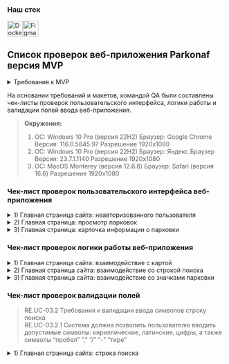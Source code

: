 ### Наш стек  

<p align="left"> <a href="https://www.docker.com/" target="_blank" rel="noreferrer"><img src="https://raw.githubusercontent.com/danielcranney/readme-generator/main/public/icons/skills/docker-colored.svg" width="36" height="36" alt="Docker" /></a><a href="https://www.figma.com/" target="_blank" rel="noreferrer"><img src="https://raw.githubusercontent.com/danielcranney/readme-generator/main/public/icons/skills/figma-colored.svg" width="36" height="36" alt="Figma" /></a> </p>

## Список проверок веб-приложения Parkonaf версия MVP

<details>
<summary>Требования к MVP </summary>

***

</details>

На основании требований и макетов, командой QA были составлены чек-листы проверок пользовательского интерфейса, логики работы и валидации полей ввода веб-приложения. 

> **Окружения:** 
> 1. ОС: Windows 10 Pro (версия 22H2) Браузер: Google Chrome Версия: 116.0.5845.97 Разрешение 1920х1080
> 2. ОС: Windows 10 Pro (версия 22H2) Браузер: Яндекс.Браузер Версия: 23.7.1.1140 Разрешение 1920х1080 
> 3. ОС: MacOS Monterey (версия 12.6.8) Браузер: Safari (версия 16.6) Разрешение 1920х1080

### Чек-лист проверок пользовательского интерфейса веб-приложения

<details>
<summary> 1) Главная страница сайта: неавторизованного пользователя</summary>


| № | Описание проверки| Статус Окружение 1| Ссылка Баг-репорт| Статус Окружение 2| Ссылка Баг-репорт| Статус Окружение 3| Ссылка Баг-репорт|
|:-:|:-----------------|:-----------------:|:----------------:|:-----------------:|:----------------:|:-----------------:|:----------------:|
|1  |В левом верхнем углу находятся: - логотип; - строка поиска|PASSED||PASSED||PASSED||
|2  |В правом верхнем углу находятся панель с: - информация "О продукте"; - e-mail parkonaft@gmail.com; - кнопка "Вход"|PASSED||PASSED||PASSED||
|3| Логотип имеет вид буквы Р в квадрате со скругленными углами|PASSED||PASSED||PASSED||
|4|Логотип занимает область 48х48|PASSED||PASSED||PASSED||
|5|Рамка логотипа выполнена цветом #218BEE (Синий)|PASSED||PASSED||PASSED||
|6|Значок логотипа выполнен цветом #3C4158 (Черный)|PASSED||PASSED||PASSED||
|7|Строка поиска находится правее от логотипа на одной линии|PASSED||PASSED||PASSED||
|8|Строка поиска имеет закругленные углы|PASSED||PASSED||PASSED||
|9|Строка поиска имеет размер 442х48|PASSED||PASSED||PASSED||
|10|Строка поиска имеет цвет #FFFFFF (Белый)|PASSED||PASSED||PASSED||
|11|"В строке поиска находят: - лупа (символ поиска); - плейсхолдер ""Название улицы или № парковки"|PASSED||PASSED||PASSED||
|12|Лупа имеет размер 24х24|PASSED||PASSED||PASSED||
|13|Лупа имеет цвет #878787 (Серый)|PASSED||PASSED||PASSED||
|14|Плейсхолдер имеет текст, выполненный шрифтом Raleway, 24рх и цветом #878787|PASSED||PASSED||PASSED||
|15|Текст плейсхолдера не содержит орфографических ошибок|PASSED||PASSED||PASSED||
|16|Выпадающий список из строки поиска имеет закругленные углы снизу|PASSED||PASSED||PASSED||
|17|Выпадающий список из строки поиска имеет размер 442px на 76px (1 адрес в списке)|PASSED||PASSED||PASSED|| 
|18|Выпадающий список из строки поиска имеет цвет в неактивной зоне выбора #FFFFFF (Белый)|PASSED||PASSED||PASSED||
|19|Выпадающий список из строки поиска имеет цвет в активной зоне выбора GrayLight (Светло-серый)|PASSED||PASSED||PASSED||
|20|Текст внутри выпадающего списка строки поиска имеет шрифт Raleway, 24px цвет #191C30|FAILED|[BUG-2](https://github.com/car-parking-tracking/Bug-Report/issues/2)|FAILED|[BUG-2](https://github.com/car-parking-tracking/Bug-Report/issues/2)|FAILED|[BUG-2](https://github.com/car-parking-tracking/Bug-Report/issues/2)|
|21|Текст внутри выпадающего списка строки поиска не имеет орфографических ошибок|PASSED||PASSED||PASSED||
|22|Панель имеет внизу закругленные углы|PASSED||PASSED||PASSED||
|23|Панель имеет размер 416х64|PASSED||PASSED||PASSED||
|24|Панель имеет цвет #3C4158 и прозрачность 80%|PASSED||PASSED||PASSED||
|25|Текст "О продукте" в не активном состоянии выполнен шрифтом Raleway, 16рх и цветом #FFFFFF (Белый)|PASSED||PASSED||PASSED||
|26|Текст "О продукте" при наведении курсора имеет цвет (Синий)|PASSED||PASSED||PASSED||
|27|Текст e-mail "parkonaft@gmail.com" в не активном состоянии выполнен шрифтом Raleway, 16рх и цветом #FFFFFF (Белый)|PASSED||PASSED||PASSED||
|28|Текст e-mail "parkonaft@gmail.com" при наведении курсора имеет цвет (Синий)|PASSED||PASSED||PASSED||
|29|Кнопка "Вход" имеет закругленные углы|PASSED||PASSED||PASSED||
|30|Кнопка "Вход" имеет размер 71х48|PASSED||PASSED||PASSED||
|31|Кнопка "Вход" в не активном состоянии имеет цвет #878787 (Серый)|PASSED||PASSED||PASSED||
|32|Кнопка "Вход" при наведении курсора имеет цвет (Синий)|PASSED||PASSED||PASSED||
|33|Текст кнопки "Вход" выполнен шрифтом Raleway, 16рх и цветом #FFFFFF|PASSED||PASSED||PASSED||

***

</details>

<details>
<summary> 2) Главная страница: просмотр парковок</summary>

| № | Описание проверки| Статус Окружение 1| Ссылка Баг-репорт| Статус Окружение 2| Ссылка Баг-репорт| Статус Окружение 3| Ссылка Баг-репорт|
|:-:|:-----------------|:-----------------:|:----------------:|:-----------------:|:----------------:|:-----------------:|:----------------:|
|34|На увеличенном масштабе карты видны маркеры парковок||PASSED||PASSED||PASSED||
|35|Маркер имеет вид: круг|PASSED||PASSED||PASSED||
|36|Маркер имеет 2 цвета: внешняя часть "голубой" внутренняя заливка "белый"|PASSED||PASSED||PASSED||
|37|Маркер имеет внутри цифру|PASSED||PASSED||PASSED||
|38|Значок парковки на карте выглядит как метка с буквой Р голубого цвета|PASSED||PASSED||PASSED||
|39|Значок парковки имеет размер 34х34|SKIPPED||SKIPPED||SKIPPED||
|40|Значок парковки имеет цвета #5558FF и #FFFFFF|SKIPPED||SKIPPED||SKIPPED||
|41|Значок выбранной парковки на карте выглядит как метка с буквой Р голубого цвета|PASSED||PASSED||PASSED||
|42|Значок выбранной парковки имеет размер 34х34|SKIPPED||SKIPPED||SKIPPED||
|43|Значок выбранной парковки имеет цвета #FF2121 и #FFFFFF|SKIPPED||SKIPPED||SKIPPED||

***

</details>

<details>
<summary> 3) Главная страница: карточка информации о парковки</summary>

| № | Описание проверки| Статус Окружение 1| Ссылка Баг-репорт| Статус Окружение 2| Ссылка Баг-репорт| Статус Окружение 3| Ссылка Баг-репорт|
|:-:|:-----------------|:-----------------:|:----------------:|:-----------------:|:----------------:|:-----------------:|:----------------:|
|44| "Карточка информации содержит:- парковка №; - адрес; - цена за час; - мест свободно; - мест всего; - кнопку "Добавить в избранное"|PASSED||PASSED||PASSED||
|45|Карточка информации имеет закругленные углы|PASSED||PASSED||PASSED||
|46|Карточка информации имеет размер 283х313|PASSED||PASSED||PASSED||
|47|Каточка информации имеет цвет #FFFFFF (Белый)|PASSED||PASSED||PASSED||
|48|Заголовок парковки выполнен шрифтом Raleway, 20рх и цветом #000000|PASSED||PASSED||PASSED||
|49|"Адрес" выполнен шрифтом Raleway, 14рх и цветом #878787 (Серый)|FAILED|[BUG-1](https://github.com/car-parking-tracking/Bug-Report/issues/1)|PASSED||FAILED|[BUG-1](https://github.com/car-parking-tracking/Bug-Report/issues/1)|
|50|Текст адреса выполнен шрифтом Raleway, 16рх и цветом #000000 (Чёрный)|FAILED|[BUG-12](https://github.com/car-parking-tracking/Bug-Report/issues/12)|PASSED||FAILED|[BUG-12](https://github.com/car-parking-tracking/Bug-Report/issues/12)|
|51|"Цена за час" выполнен шрифтом Raleway, 14рх и цветом #878787 (Серый)|FAILED|[BUG-7](https://github.com/car-parking-tracking/Bug-Report/issues/7)|PASSED||FAILED|[BUG-7](https://github.com/car-parking-tracking/Bug-Report/issues/7)|
|52|Текст стоимости выполнен шрифтом Raleway, 16рх и цветом #000000 (Чёрный)|FAILED|[BUG-13](https://github.com/car-parking-tracking/Bug-Report/issues/13)|PASSED||FAILED|[BUG-13](https://github.com/car-parking-tracking/Bug-Report/issues/13)|
|53|Валюта обозначена символом ₽|SKIPPED||SKIPPED||SKIPPED||
|54|"Мест свободно" выполнен шрифтом Raleway, 14рх и цветом #878787 (Серый)|FAILED|[BUG-8](https://github.com/car-parking-tracking/Bug-Report/issues/8)|PASSED||FAILED|[BUG-8](https://github.com/car-parking-tracking/Bug-Report/issues/8)|
|55|Текст количества свободных мест выполнен шрифтом Raleway, 16рх и цветом #000000 (Чёрный)|FAILED|[BUG-14](https://github.com/car-parking-tracking/Bug-Report/issues/14)|PASSED||FAILED|[BUG-14](https://github.com/car-parking-tracking/Bug-Report/issues/14)|
|56|"Мест всего" выполнен шрифтом Raleway, 14рх и цветом 878787 (Серый)|FAILED|[BUG-9](https://github.com/car-parking-tracking/Bug-Report/issues/9)|PASSED||FAILED|[BUG-9](https://github.com/car-parking-tracking/Bug-Report/issues/9)|
|57|Текст количества мест всего выполнен шрифтом Raleway, 16рх и цветом #000000 (Чёрный)|FAILED|[BUG-15](https://github.com/car-parking-tracking/Bug-Report/issues/15)|PASSED||FAILED|[BUG-15](https://github.com/car-parking-tracking/Bug-Report/issues/15)|
|58|Кнопка "Добавить в избранное" имеет закругленные углы|PASSED||PASSED||PASSED||
|59|Кнопка "Добавить в избранное" имеет размер 243х48|PASSED||PASSED||PASSED||
|60|Кнопка "Добавить в избранное" в не активном состоянии имеет цвет #218BEE (Светло-синий)|PASSED||PASSED||PASSED||
|61|Кнопка "Добавить в избранное" при наведении курсора имеет цвет (Тёмно-синий)|PASSED||PASSED||PASSED||
|62|Кнопка "Добавить в избранное" имеет текст, выполненный шрифтом  Raleway, 14рх и цветом #FFFFFF|PASSED||PASSED||PASSED||
|63|Кнопка "Добавить в избранное" имеет значок ♡ справа от текста|PASSED||PASSED||PASSED||
|64|Значок ♡ имеет размеры 20х20|PASSED||PASSED||PASSED||
|65|Значок ♡ имеет линию толщиной 2 и цветом #FFFFFF|PASSED||PASSED||PASSED||
|66|Карточка информации не содержит орфографических ошибок|PASSED||PASSED||PASSED||

***

</details>

### Чек-лист проверок логики работы веб-приложения

<details>
<summary> 1) Главная страница сайта: взаимодействие с картой</summary>

| № | Описание проверки| Статус Окружение 1| Ссылка Баг-репорт| Статус Окружение 2| Ссылка Баг-репорт| Статус Окружение 3| Ссылка Баг-репорт|
|:-:|:-----------------|:-----------------:|:----------------:|:-----------------:|:----------------:|:-----------------:|:----------------:|
|1  |Неавторизованному пользователю доступна интерактивная карта|PASSED||PASSED||PASSED||
|2  |Масштаб карты увеличивается скроллом|PASSED||PASSED||PASSED||
|3  |Масштаб карты уменьшается скроллом|PASSED||PASSED||PASSED||
|4  |Масштаб карты увеличивается нажатием на клавишу "+"|SKIPPED||SKIPPED||SKIPPED||
|5  |Масштаб карты уменьшается нажатием на клавишу "–"|SKIPPED||SKIPPED||SKIPPED||
|6  |Кликом левой клавиши мыши можно осуществить фиксацию карты|SKIPPED||SKIPPED||SKIPPED||
|7  |По карте доступно перемещение вверх|PASSED||PASSED||PASSED||
|8  |По карте доступно перемещение вниз|PASSED||PASSED||PASSED||
|9  |По карте доступно перемещение влево|PASSED||PASSED||PASSED||
|10 |По карте доступно перемещение вправо|PASSED||PASSED||PASSED||
|11 |Кликом по значку парковки ведет к открытию информационного окна о данной парковке|PASSED||PASSED||PASSED||

***

</details>

<details>
<summary> 2) Главная страница сайта: взаимодействие со строкой поиска</summary>

| № | Описание проверки| Статус Окружение 1| Ссылка Баг-репорт| Статус Окружение 2| Ссылка Баг-репорт| Статус Окружение 3| Ссылка Баг-репорт|
|:-:|:-----------------|:-----------------:|:----------------:|:-----------------:|:----------------:|:-----------------:|:----------------:|
|12 |Строка поиска доступна неавторизованному пользователю|PASSED||PASSED||PASSED||
|13 |При клике на строку пользователю доступен ввод|PASSED||PASSED||PASSED||
|14 |При вводе в строку название улицы под строкой поиска выпадает список с совпадениями по адресам|PASSED||PASSED||PASSED||
|15 |В списке совпадений доступен выбор одного из адресов|PASSED||PASSED||PASSED||
|16 |Клик по выбранному адресу ведет к открытию окна с информацией о парковке|FAILED|[BUG-10](https://github.com/car-parking-tracking/QA_Bug_Reports/issues/10)|FAILED|[BUG-10](https://github.com/car-parking-tracking/QA_Bug_Reports/issues/10)|FAILED|[BUG-10](https://github.com/car-parking-tracking/QA_Bug_Reports/issues/10)|
|17 |При открытии окна с информацией о парковке, карта перемещается к расположению данной парковки|FAILED|[BUG-11](https://github.com/car-parking-tracking/QA_Bug_Reports/issues/11)|FAILED|[BUG-11](https://github.com/car-parking-tracking/QA_Bug_Reports/issues/11)|FAILED|[BUG-11](https://github.com/car-parking-tracking/QA_Bug_Reports/issues/11)|
|18 |Введенные символы в строку можно удалить|PASSED||PASSED||PASSED||
|19 |Все введнные символы удаляются нажатием на крестик в строке поиска|PASSED||PASSED||PASSED||

***

</details>

<details>
<summary> 3) Главная страница сайта: взаимодействие со значками парковки</summary>

| № | Описание проверки| Статус Окружение 1| Ссылка Баг-репорт| Статус Окружение 2| Ссылка Баг-репорт| Статус Окружение 3| Ссылка Баг-репорт|
|:-:|:-----------------|:-----------------:|:----------------:|:-----------------:|:----------------:|:-----------------:|:----------------:|
|20 |На карте отображаются значки парковки|PASSED||PASSED||PASSED||
|21 |Кликом по иконке парковки ведет к открытию окна с информацией о парковке|PASSED||PASSED||PASSED||
|22 |Окно информации о парковке закрывается кликом на крестик|PASSED||PASSED||PASSED||
|23 |Клик по карте мимо иконки парковке не ведёт ни к каким действиям|PASSED||PASSED||PASSED||

***

</details>

### Чек-лист проверок валидации полей

> RE.UC-03.2 Требования к валидации ввода символов строку поиска  
> RE.UC-03.2.1 Система должна позволить пользователю вводить допустимые символы: кириллические, латинские, цифры, а также символы “пробел” “,” “/” “-” “тире”

<details>
<summary> 1) Главная страница сайта: строка поиска</summary>

| № | Описание проверки|Пример| Статус Окружение 1| Ссылка Баг-репорт| Статус Окружение 2| Ссылка Баг-репорт| Статус Окружение 3| Ссылка Баг-репорт|
|:-:|:-----------------|:-----|:-----------------:|:----------------:|:-----------------:|:----------------:|:-----------------:|:----------------:|
|1  |Ввод кирилическими буквами|Ленина|PASSED||PASSED||PASSED||
|2  |Ввод латинскими буквами|Lenina|PASSED||PASSED||PASSED||
|3  |Ввод цифр|55|PASSED||PASSED||PASSED||
|4  |Ввод адреса с цифрами|Ленина 12|PASSED||PASSED||PASSED||
|5  |Ввод адреса с ","|Ленина,12|PASSED||PASSED||PASSED||
|6  |Ввод адреса с "/"|Ленина 1/2|PASSED||PASSED||PASSED||
|7  |Ввод адреса с тире "-"|1-й Богучарский переулок|PASSED||PASSED||PASSED||
|8  |Ввод одного символа| Л|PASSED||PASSED||PASSED||
|9  |Ввод спецсимволов|!@#$%^&*|FAILED|[BUG-4](https://github.com/car-parking-tracking/QA_Bug_Reports/issues/4)|FAILED|[BUG-4](https://github.com/car-parking-tracking/QA_Bug_Reports/issues/4)|FAILED|[BUG-4](https://github.com/car-parking-tracking/QA_Bug_Reports/issues/4)|
|10 |Ввод иероглифов|胜利公园|FAILED|[BUG-5](https://github.com/car-parking-tracking/QA_Bug_Reports/issues/5)|FAILED|[BUG-5](https://github.com/car-parking-tracking/QA_Bug_Reports/issues/5)|FAILED|[BUG-5](https://github.com/car-parking-tracking/QA_Bug_Reports/issues/5)|
|11 |Пустой ввод||PASSED||PASSED||PASSED||
|12 |Ввод адреса с "."|Ленина.|FAILED|[BUG-6](https://github.com/car-parking-tracking/QA_Bug_Reports/issues/6)|FAILED|[BUG-6](https://github.com/car-parking-tracking/QA_Bug_Reports/issues/6)|FAILED|[BUG-6](https://github.com/car-parking-tracking/QA_Bug_Reports/issues/6)|
|13 |Ввод адреса строчными буквами|ленина|PASSED||PASSED||PASSED||

***

</details>
